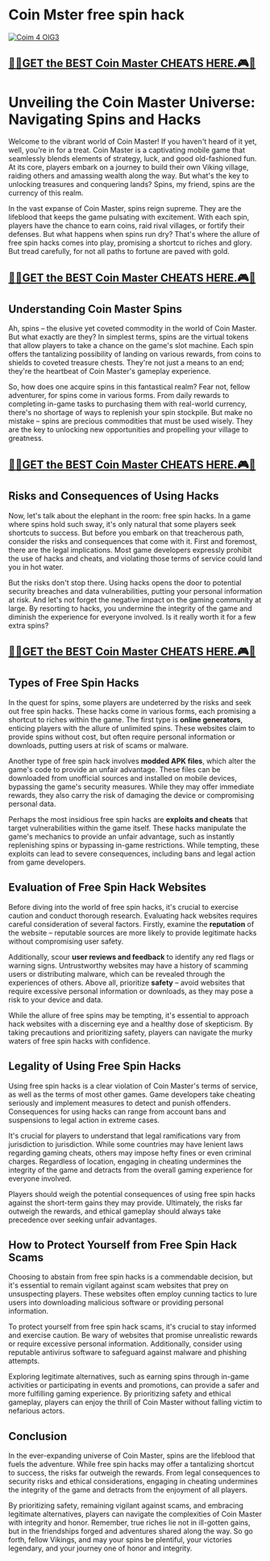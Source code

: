 # Coin Mster free spin hack

[![Coim 4 OIG3](https://github.com/coinmaster55/coin-master-free-spin-hack/assets/165938675/d983348b-6376-4204-8d9b-093bed0127ef)](https://linktr.ee/WinCheat?CoinMaster)

## [🔽🚀GET the BEST Coin Master CHEATS HERE.🎮🔽](https://linktr.ee/WinCheat?CoinMaster)

# Unveiling the Coin Master Universe: Navigating Spins and Hacks


Welcome to the vibrant world of Coin Master! If you haven't heard of it yet, well, you're in for a treat. Coin Master is a captivating mobile game that seamlessly blends elements of strategy, luck, and good old-fashioned fun. At its core, players embark on a journey to build their own Viking village, raiding others and amassing wealth along the way. But what's the key to unlocking treasures and conquering lands? Spins, my friend, spins are the currency of this realm.

In the vast expanse of Coin Master, spins reign supreme. They are the lifeblood that keeps the game pulsating with excitement. With each spin, players have the chance to earn coins, raid rival villages, or fortify their defenses. But what happens when spins run dry? That's where the allure of free spin hacks comes into play, promising a shortcut to riches and glory. But tread carefully, for not all paths to fortune are paved with gold.

## [🔽🚀GET the BEST Coin Master CHEATS HERE.🎮🔽](https://linktr.ee/WinCheat?CoinMaster)

## Understanding Coin Master Spins

Ah, spins – the elusive yet coveted commodity in the world of Coin Master. But what exactly are they? In simplest terms, spins are the virtual tokens that allow players to take a chance on the game's slot machine. Each spin offers the tantalizing possibility of landing on various rewards, from coins to shields to coveted treasure chests. They're not just a means to an end; they're the heartbeat of Coin Master's gameplay experience.

So, how does one acquire spins in this fantastical realm? Fear not, fellow adventurer, for spins come in various forms. From daily rewards to completing in-game tasks to purchasing them with real-world currency, there's no shortage of ways to replenish your spin stockpile. But make no mistake – spins are precious commodities that must be used wisely. They are the key to unlocking new opportunities and propelling your village to greatness.

## [🔽🚀GET the BEST Coin Master CHEATS HERE.🎮🔽](https://linktr.ee/WinCheat?CoinMaster)

## Risks and Consequences of Using Hacks

Now, let's talk about the elephant in the room: free spin hacks. In a game where spins hold such sway, it's only natural that some players seek shortcuts to success. But before you embark on that treacherous path, consider the risks and consequences that come with it. First and foremost, there are the legal implications. Most game developers expressly prohibit the use of hacks and cheats, and violating those terms of service could land you in hot water.

But the risks don't stop there. Using hacks opens the door to potential security breaches and data vulnerabilities, putting your personal information at risk. And let's not forget the negative impact on the gaming community at large. By resorting to hacks, you undermine the integrity of the game and diminish the experience for everyone involved. Is it really worth it for a few extra spins?

## [🔽🚀GET the BEST Coin Master CHEATS HERE.🎮🔽](https://linktr.ee/WinCheat?CoinMaster)

## Types of Free Spin Hacks

In the quest for spins, some players are undeterred by the risks and seek out free spin hacks. These hacks come in various forms, each promising a shortcut to riches within the game. The first type is **online generators**, enticing players with the allure of unlimited spins. These websites claim to provide spins without cost, but often require personal information or downloads, putting users at risk of scams or malware.

Another type of free spin hack involves **modded APK files**, which alter the game's code to provide an unfair advantage. These files can be downloaded from unofficial sources and installed on mobile devices, bypassing the game's security measures. While they may offer immediate rewards, they also carry the risk of damaging the device or compromising personal data.

Perhaps the most insidious free spin hacks are **exploits and cheats** that target vulnerabilities within the game itself. These hacks manipulate the game's mechanics to provide an unfair advantage, such as instantly replenishing spins or bypassing in-game restrictions. While tempting, these exploits can lead to severe consequences, including bans and legal action from game developers.

## Evaluation of Free Spin Hack Websites

Before diving into the world of free spin hacks, it's crucial to exercise caution and conduct thorough research. Evaluating hack websites requires careful consideration of several factors. Firstly, examine the **reputation** of the website – reputable sources are more likely to provide legitimate hacks without compromising user safety.

Additionally, scour **user reviews and feedback** to identify any red flags or warning signs. Untrustworthy websites may have a history of scamming users or distributing malware, which can be revealed through the experiences of others. Above all, prioritize **safety** – avoid websites that require excessive personal information or downloads, as they may pose a risk to your device and data.

While the allure of free spins may be tempting, it's essential to approach hack websites with a discerning eye and a healthy dose of skepticism. By taking precautions and prioritizing safety, players can navigate the murky waters of free spin hacks with confidence.

## Legality of Using Free Spin Hacks

Using free spin hacks is a clear violation of Coin Master's terms of service, as well as the terms of most other games. Game developers take cheating seriously and implement measures to detect and punish offenders. Consequences for using hacks can range from account bans and suspensions to legal action in extreme cases.

It's crucial for players to understand that legal ramifications vary from jurisdiction to jurisdiction. While some countries may have lenient laws regarding gaming cheats, others may impose hefty fines or even criminal charges. Regardless of location, engaging in cheating undermines the integrity of the game and detracts from the overall gaming experience for everyone involved.

Players should weigh the potential consequences of using free spin hacks against the short-term gains they may provide. Ultimately, the risks far outweigh the rewards, and ethical gameplay should always take precedence over seeking unfair advantages.

## How to Protect Yourself from Free Spin Hack Scams

Choosing to abstain from free spin hacks is a commendable decision, but it's essential to remain vigilant against scam websites that prey on unsuspecting players. These websites often employ cunning tactics to lure users into downloading malicious software or providing personal information.

To protect yourself from free spin hack scams, it's crucial to stay informed and exercise caution. Be wary of websites that promise unrealistic rewards or require excessive personal information. Additionally, consider using reputable antivirus software to safeguard against malware and phishing attempts.

Exploring legitimate alternatives, such as earning spins through in-game activities or participating in events and promotions, can provide a safer and more fulfilling gaming experience. By prioritizing safety and ethical gameplay, players can enjoy the thrill of Coin Master without falling victim to nefarious actors.

## Conclusion

In the ever-expanding universe of Coin Master, spins are the lifeblood that fuels the adventure. While free spin hacks may offer a tantalizing shortcut to success, the risks far outweigh the rewards. From legal consequences to security risks and ethical considerations, engaging in cheating undermines the integrity of the game and detracts from the enjoyment of all players.

By prioritizing safety, remaining vigilant against scams, and embracing legitimate alternatives, players can navigate the complexities of Coin Master with integrity and honor. Remember, true riches lie not in ill-gotten gains, but in the friendships forged and adventures shared along the way. So go forth, fellow Vikings, and may your spins be plentiful, your victories legendary, and your journey one of honor and integrity.
